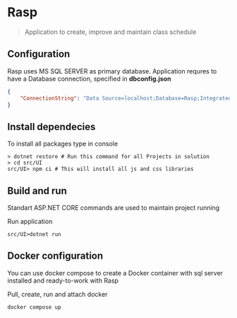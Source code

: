 # Rasp
> Application to create, improve and maintain class schedule 

## Configuration
Rasp uses MS SQL SERVER as primary database. Application requres to have a Database connection, specified in **dbconfig.json**

```json
{
    "ConnectionString": "Data Source=localhost;Database=Rasp;Integrated Security=true;"
}
```

## Install dependecies
To install all packages type in console
```console
> dotnet restore # Run this command for all Projects in solution
> cd src/UI
src/UI> npm ci # This will install all js and css libraries 
```

## Build and run
Standart ASP.NET CORE commands are used to maintain project running

Run application

```console
src/UI>dotnet run
```

## Docker configuration
You can use docker compose to create a Docker container with sql server installed and ready-to-work with Rasp

Pull, create, run and attach docker
```console
docker compose up
```
